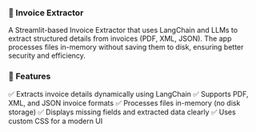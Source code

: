 ### 📄 Invoice Extractor
A Streamlit-based Invoice Extractor that uses LangChain and LLMs to extract structured details from invoices (PDF, XML, JSON). The app processes files in-memory without saving them to disk, ensuring better security and efficiency.

### 📌 Features
✅ Extracts invoice details dynamically using LangChain
✅ Supports PDF, XML, and JSON invoice formats
✅ Processes files in-memory (no disk storage)
✅ Displays missing fields and extracted data clearly
✅ Uses custom CSS for a modern UI
